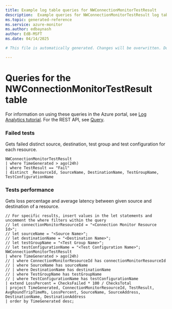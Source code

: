 ```yaml
---
title: Example log table queries for NWConnectionMonitorTestResult
description:  Example queries for NWConnectionMonitorTestResult log table
ms.topic: generated-reference
ms.service: azure-monitor
ms.author: edbaynash
author: EdB-MSFT
ms.date: 04/14/2025

# This file is automatically generated. Changes will be overwritten. Do not change this file directly. 

---
```


# Queries for the NWConnectionMonitorTestResult table

For information on using these queries in the Azure portal, see [Log Analytics tutorial](/azure/azure-monitor/logs/log-analytics-tutorial). For the REST API, see [Query](/rest/api/loganalytics/query).


### Failed tests  


Gets failed distinct source, destination, test group and test configuration for each resource.  

```query
NWConnectionMonitorTestResult 
| where TimeGenerated > ago(24h) 
| where TestResult == "Fail"
| distinct _ResourceId, SourceName, DestinationName, TestGroupName, TestConfigurationName
```



### Tests performance  


Gets loss percentage and average latency between given source and destination of a resource.  

```query
// For specific results, insert values in the let statements and uncomment the where filters within the query
// let connectionMonitorResourceId = "<Connection Monitor Resource Id>";
// let sourceName = "<Source Name>";
// let destinationName = "<Destination Name>";
// let testGroupName = "<Test Group Name>";
// let testConfigurationName = "<Test Configuration Name>";
NWConnectionMonitorTestResult 
| where TimeGenerated > ago(24h) 
// | where ConnectionMonitorResourceId has connectionMonitorResourceId
// | where SourceName has sourceName
// | where DestinationName has destinationName
// | where TestGroupName has testGroupName
// | where TestConfigurationName has testConfigurationName
| extend LossPercent = ChecksFailed * 100 / ChecksTotal
| project TimeGenerated, ConnectionMonitorResourceId, TestResult, AvgRoundTripTimeMs, LossPercent, SourceName, SourceAddress, DestinationName, DestinationAddress
| order by TimeGenerated desc;
```

